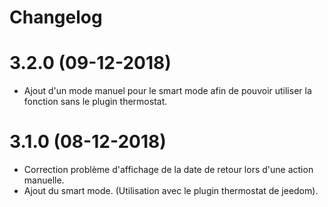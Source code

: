 
Changelog 
=========

3.2.0 (09-12-2018)
=====

-   Ajout d'un mode manuel pour le smart mode afin de pouvoir utiliser la fonction sans le plugin thermostat. 

3.1.0 (08-12-2018)
=====

-   Correction problème d'affichage de la date de retour lors d'une action manuelle.
-   Ajout du smart mode. (Utilisation avec le plugin thermostat de jeedom).
